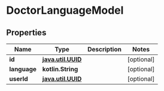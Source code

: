 
# DoctorLanguageModel

## Properties
Name | Type | Description | Notes
------------ | ------------- | ------------- | -------------
**id** | [**java.util.UUID**](java.util.UUID.md) |  |  [optional]
**language** | **kotlin.String** |  |  [optional]
**userId** | [**java.util.UUID**](java.util.UUID.md) |  |  [optional]



